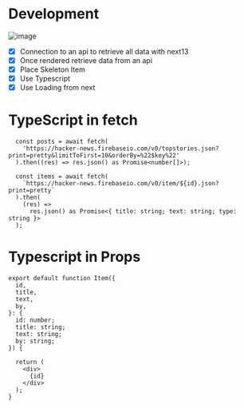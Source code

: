 # Development
![image](https://github.com/itodev-source/connectio-api-next/assets/92868937/4d98c1dc-cd0c-49ef-a5b4-1cccf1f2570f)


- [x] Connection to an api to retrieve all data with next13
- [x] Once rendered retrieve data from an api
- [x] Place Skeleton Item
- [x] Use Typescript
- [x] Use Loading from next 

# TypeScript in fetch
```
  const posts = await fetch(
    'https://hacker-news.firebaseio.com/v0/topstories.json?print=pretty&limitToFirst=10&orderBy=%22$key%22'
  ).then((res) => res.json() as Promise<number[]>);
```

```
  const items = await fetch(
    `https://hacker-news.firebaseio.com/v0/item/${id}.json?print=pretty`
  ).then(
    (res) =>
      res.json() as Promise<{ title: string; text: string; type: string }>
  );
```

# Typescript in Props
```
export default function Item({
  id,
  title,
  text,
  by,
}: {
  id: number;
  title: string;
  text: string;
  by: string;
}) {
 
  return (
    <div>
      {id}
    </div>
  );
}
```

